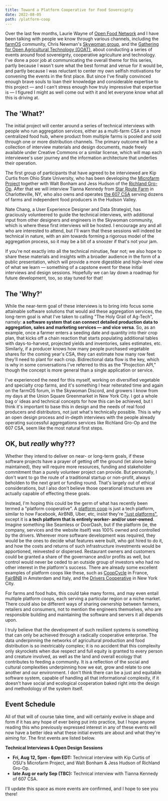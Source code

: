 ```yaml
---
title: Toward a Platform Cooperative for Food Sovereignty
date: 2022-08-05
path: /platform-coop
---
```


Over the last few months, Laurie Wayne of [Open Food Network](https://openfoodnetwork.org/) and I have been talking with people we know through various channels, including the [farmOS](https://farmos.org) community, Chris Newman's [Skywoman group](https://discord.gg/NxB7JMfpwQ), and the [Gathering for Open Agricultural Technology (GOAT)](http://goatech.org), about conducting a series of events around food sovereignty, cooperative agriculture and technology. I've done a poor job at communicating the overall theme for this series, partly because I wasn't sure what the best format and venue for it would be, and partly because I was reluctant to center my own selfish motivations for convening the events in the first place. But since I've finally convinced enough brave souls to loan their knowledge and considerable expertise to this project — and I can't stress enough how truly impressive that expertise is — I figured I might as well come out with it and let everyone know what all this is driving at.

## The 'What?'
The initial project will center around a series of technical interviews with people who run aggregation services, either as a multi-farm CSA or a more centralized food hub, where product from multiple farms is pooled and sold through one or more distribution channels. The primary outcome will be a collection of interview materials and design documents, made freely available under Creative Commons or a similar license, which will map each interviewee's user journey and the information architecture that underlies their operation.

The first group of participants that have agreed to be interviewed are Kip Curtis from Ohio State University, who has been developing the [Microfarm Project](https://osumarion.osu.edu/alumni-initiatives/initiatives/microfarm.html) together with Walt Bonham and Jess Hudson of the [Richland Gro-Op](https://richlandgro-op.com/). After that we will interview Tianna Kennedy from [Star Route Farm](http://www.starroutefarmny.com/) in Charlotteville, NY, who also owns and operates [the 607 CSA](https://www.the607csa.com/info) serving dozens of farms and independent food producers in the Hudson Valley.

Nate Chang, a User Experience Designer and Data Strategist, has graciously volunteered to guide the technical interviews, with additional input from other designers and engineers in the Skywoman community, which is where these first interviews will be hosted. I encourage any and all who are interested to attend, but I'll warn that these sessions will indeed be technical in nature, with an aim towards forming a rigorous model of the aggregation process, so it may be a bit of a snoozer if that's not your jam.

If you're not exactly into all the technical minutiae, fear not; we also hope to share these materials and insights with a broader audience in the form of a public presentation, which will provide a more digestible and high-level view of what we learn — something of a capstone event for these initial interviews and design sessions. Hopefully we can lay down a roadmap for future development, too, so stay tuned for that!

## The 'Why?'
While the near-term goal of these interviews is to bring into focus some attainable software solutions that would aid these aggregation services, the long-term goal is what I've taken to calling "The Holy Grail of Ag-Tech", namely: __a software system that can connect detailed production data to aggregation, sales and marketing services — and vice versa__. So, as an example, once a farmer enters a seeding date and quantity into their crop plan, that kicks off a chain reaction that starts populating additional tables with days-to-harvest, projected yields and inventories, sales estimates, etc. Similarly, if a producer knows how many people purchased vegetable shares for the coming year's CSA, they can estimate how many row feet they'll need to plant for each crop. Bidirectional data flow is the key, which is why in some conversations I've referred to this as the "Projection API," though the concept is more general than a single application or service.

I've experienced the need for this myself, working on diversified vegetable and specialty crop farms, and it's something I hear reiterated time and again on the farmOS forum, in the Skywoman Discord, and growers I know from my days at the Union Square Greenmarket in New York City. I got a whole bag o' ideas and technical concepts for how this can be achieved, but I think it's important to base this in design and the needs of real food producers and distributors, not just what's technically possible. This is why an open design process and in-depth interviews with the people already operating successful aggregations services like Richland Gro-Op and the 607 CSA, seem like the most natural first steps.

## OK, but _really_ why???
Whether they intend to deliver on near- or long-term goals, if these software projects have a prayer of getting off the ground (let alone being maintained), they will require more resources, funding and stakeholder commitment than a purely volunteer project can provide. But personally, I don't want to go the route of a traditional startup or non-profit, always beholden to the next grant or funding round. That's largely out of ethical considerations, but I also don't believe those operational structures are actually capable of effecting these goals.

Instead, I'm hoping this could be the germ of what has recently been termed a "platform cooperative". A [platform coop](https://platform.coop/) is just a tech platform, similar to how Facebook, AirBNB, Uber, etc, insist they're ["just platforms"](https://www.theguardian.com/technology/2018/jul/02/facebook-mark-zuckerberg-platform-publisher-lawsuit), except it is __a tech platform that is entirely worker- and/or user-owned__. Imagine something like Seamless or DoorDash, but if the platform (ie, the company, services and the website itself) was 100% owned and controlled by the drivers. Wherever more software development was required, they would be the ones to decide what features were built, who got hired to do it, and how the costs and returns of such infrastructure investments would be apportioned, reinvested or dispersed. Restaurant owners and customers could be granted a share of the governance and/or profits as well, but control would never be ceded to an outside group of investors who had no other interest in the platform's success. There are already some excellent examples of platform coops like these, such as [CoopCycle](https://coopcycle.org/en/) in France, [FairBNB](https://fairbnb.coop/) in Amsterdam and Italy, and the [Drivers Cooperative](https://drivers.coop/) in New York City.

For farms and food hubs, this could take many forms, and may even entail multiple platform coops, each serving a particular region or a niche market. There could also be different ways of sharing ownership between farmers, retailers and consumers, not to mention the engineers themselves, who are responsible building and maintaining the software and servers it all depends upon.

I truly believe that the development of such resilient systems is something that can only be achieved through a radically cooperative enterprise. The data underpinning the networks of agricultural production and food distribution is so inextricably complex; it is no accident that this complexity only skyrockets when due respect and full equity is granted to every person and creature involved, as well as the land and overall ecology that contributes to feeding a community. It is a reflection of the social and cultural complexities underpinning how we eat, grow and relate to one another and our environment. I don't think there can be a just and equitable software system, capable of handling all that informational complexity, if it doesn't have social and ecological cooperation baked right into the design and methodology of the system itself.

## Event Schedule
All of that will of course take time, and will certainly evolve in shape and form if it has any hope of ever being put into practice, but I hope anyone reading this who previously expressed interest in any of these events will now have a better idea what these initial events are about and what they're aiming for. The first events are listed below.

__Technical Interviews & Open Design Sessions__
- __Fri, Aug 12, 5pm - 6pm EDT:__ Technical interview with Kip Curtis of OSU's Microfarm Project, and Walt Bonham & Jess Hudson of Richland Gro-Op.
- __late Aug or early Sep (TBC):__ Technical interview with Tianna Kennedy of 607 CSA.

I'll update this space as more events are confirmed, and I hope to see you there!
